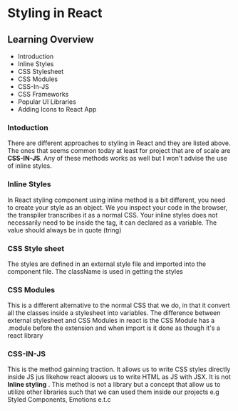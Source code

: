 
# Styling in React
## Learning Overview
- Introduction
- Inline Styles
- CSS Stylesheet
- CSS Modules
- CSS-In-JS
- CSS Frameworks
- Popular UI Libraries
- Adding Icons to React App

### Intoduction
There are different approaches to styling in React and they are listed above. The ones that seems common today at least for project that are of scale are **CSS-IN-JS**. Any of these methods works as well but I won't advise the use of inline styles.

### Inline Styles
In React styling component using inline method is a bit different, you need to create your style as an object. We you inspect your code in the browser, the transpiler transcribes it as a normal CSS. Your inline styles does not necessarily need to be inside the tag, it can declared as a variable. The value should always be in quote (tring)

### CSS Style sheet
The styles are defined in an external style file and imported into the component file. The className is used in getting the styles

### CSS Modules
This is a different alternative to the normal CSS that we do, in that it convert all the classes inside a stylesheet into variables. The difference between external stylesheet and CSS Modules in react is the CSS Module has a .module before the extension and when import is it done as though it's a react library

### CSS-IN-JS
This is the method gainning traction. It allows us to write CSS styles directly inside JS jus likehow react aloows us to write HTML as JS with JSX. It is not **Inline styling** . This method is not a library but a concept that allow us to utilize other libraries such that we can used them inside our projects e.g Styled Components, Emotions e.t.c
